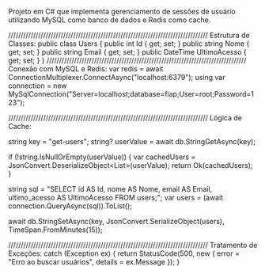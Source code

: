 Projeto em C# que implementa gerenciamento de sessões de usuário utilizando MySQL como banco de dados e Redis como cache.

////////////////////////////////////////////////////////////////////////////////
Estrutura de Classes:
public class Users
{
    public int Id { get; set; }
    public string Nome { get; set; }
    public string Email { get; set; }
    public DateTime UltimoAcesso { get; set; }
}
////////////////////////////////////////////////////////////////////////////////
Conexão com MySQL e Redis:
var redis = await ConnectionMultiplexer.ConnectAsync("localhost:6379");
using var connection = new MySqlConnection("Server=localhost;database=fiap;User=root;Password=123");

////////////////////////////////////////////////////////////////////////////////
Lógica de Cache:

string key = "get-users";
string? userValue = await db.StringGetAsync(key);

if (!string.IsNullOrEmpty(userValue))
{
    var cachedUsers = JsonConvert.DeserializeObject<List<Users>>(userValue);
    return Ok(cachedUsers);
}

string sql = "SELECT id AS Id, nome AS Nome, email AS Email, ultimo_acesso AS UltimoAcesso FROM users;";
var users = (await connection.QueryAsync<Users>(sql)).ToList();

await db.StringSetAsync(key, JsonConvert.SerializeObject(users), TimeSpan.FromMinutes(15));

////////////////////////////////////////////////////////////////////////////////
Tratamento de Exceções:
catch (Exception ex)
{
    return StatusCode(500, new { error = "Erro ao buscar usuários", details = ex.Message });
}
